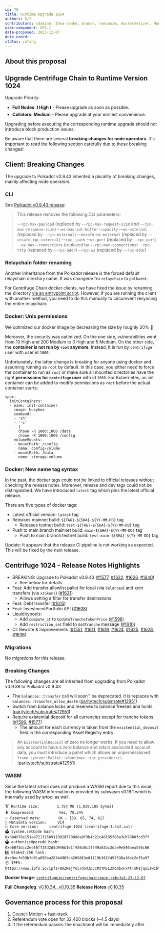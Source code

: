```yaml
---
cp: 78
title: Runtime Upgrade 1024
authors: k/f
contributors: cdamian, thea-leake, branan, lemunozm, mustermeiszer, NunoAlexandre, wischli
uses-component: CP3.1
date-proposed: 2023-12-07
date-ended: 
status: voting
---
```


## About this proposal

Upgrade Centrifuge Chain to Runtime Version 1024
-----------------------------------------------------

Upgrade Priority:

* **Full Nodes: ❗️ High ❗️** - Please upgrade as soon as possible.
* **Collators: Medium** - Please upgrade at your earliest convenience.

Upgrading before executing the corresponding runtime upgrade should not introduce block production issues.

Be aware that there are several **breaking changes for node operators**. It's important to read the following section carefully due to these breaking changes!

## Client: Breaking Changes

The upgrade to Polkadot v0.9.43 inherited a plurality of breaking changes, mainly affecting node operators.

### CLI

See [Polkadot v0.9.43 release](https://github.com/paritytech/polkadot/releases/tag/v0.9.43):

> This release removes the following CLI parameters:
>
>
>
> --`rpc-max-payload` (replaced by `--rpc-max-request-siz`e and `--rpc-max-response-size`)
> --`ws-max-out-buffer-capacity`
> --`ws-external` (replaced by `--rpc-external`)
> --`unsafe-ws-external` (replaced by `--unsafe-rpc-external`)
> --`ipc--path`
> --`ws-port` (replaced by `--rpc-port`)
> --`ws-max--connections` (replaced by `--rpc-max-connections`)
> --`rpc-http` (replaced by `--rpc-addr`)
> --`rpc-ws` (replaced by `--rpc-addr`)

### Relaychain folder renaming

Another inheritance from the Polkadot release is the forced default relaychain directory name. It was changede fro `relaychain` to `polkadot`.

For Centrifuge Chain docker clients, we have fixed the issue by renaming the directory [via an entrypoint script](https://github.com/centrifuge/centrifuge-chain/blob/main/docker/scripts/entrypoint.sh). However, if you are running the client with another method, you need to do this manually to circumvent resyncing the entire relaychain.

### Docker: Unix permissions

We optimized our docker image by decreasing the size by roughly 20% 🚀

Moreover, the security was optimized. On the one side, vulnerabilities went from 10 High and 200 Medium to 0 High and 5 Medium. On the other side, the **container is not run by `root` anymore**. Instead, it is run by `centrifuge` user with user id `1000`.

Unfortunately, the latter change is breaking for anyone using docker and assuming running as `root` by default. In this case, you either need to force the container to run as `root` or make sure all mounted directories have the right **permissions for `centrifuge` user** with id `1000`. For Kubernetes, an init container can be added to modify permissions as `root` before the actual container starts:

```
spec:
  initContainers:
  - name: init-container
    image: busybox
    command: 
    - 'sh'
    - '-c'
    - |
      chown -R 1000:1000 /data
      chown -R 1000:1000 /config
    volumeMounts:
    - mountPath: /config
      name: config-volume
    - mountPath: /data
      name: storage-volume 
```

### Docker: New name tag syntax

In the past, the docker tags could not be linked to official releases without checking the release notes. Moreover, release and dev tags could not be distinguished. We have introduced `latest` tag which pins the latest official release.

There are five types of docker tags:

* Latest official version: `latest` tag
* Releases mainnet build: `${TAG}-${SHA}-${YY-MM-DD}` tag
  * Releases testnet build: `test-${TAG}-${SHA}-${YY-MM-DD}` tag
* Push to main branch mainnet build: `main-${SHA}-${YY-MM-DD}` tag
  * Push to main branch testnet build: `test-main-${SHA}-${YY-MM-DD}` tag

Update: It appears that the release CI pipeline is not working as expected. This will be fixed by the next release.

## Centrifuge 1024 - Release Notes Highlights

* BREAKING: Upgrade to Polkadot v0.9.43 ([#1577](https://github.com/centrifuge/centrifuge-chain/pull/1577), [#1622](https://github.com/centrifuge/centrifuge-chain/pull/1622), [#1626](https://github.com/centrifuge/centrifuge-chain/pull/1626), [#1640](https://github.com/centrifuge/centrifuge-chain/pull/1640))
  * See below for details
* Feat: Add transfer allowlist pallet for local (via `balances`) and xcm transfers (via `xtokens`) ([#1621](https://github.com/centrifuge/centrifuge-chain/pull/1621))
  * Allows setting a filter for transfer destinations
* Feat: Debt transfer ([#1615](https://github.com/centrifuge/centrifuge-chain/pull/1615))
* Feat: InvestmentPortfolio API ([#1608](https://github.com/centrifuge/centrifuge-chain/pull/1608))
* Liquiditypools:
  * Add `compute_at` to `UpdateTrancheTokenPrice` ([#1598](https://github.com/centrifuge/centrifuge-chain/pull/1598))
  * Add `restriction_set` field to `AddTranche` message ([#1610](https://github.com/centrifuge/centrifuge-chain/pull/1610))
* CI: Rewrite & Improvements ([#1551](https://github.com/centrifuge/centrifuge-chain/pull/1551), [#1611](https://github.com/centrifuge/centrifuge-chain/pull/1611), [#1619](https://github.com/centrifuge/centrifuge-chain/pull/1619), [#1624](https://github.com/centrifuge/centrifuge-chain/pull/1624), [#1625](https://github.com/centrifuge/centrifuge-chain/pull/1625), [#1628](https://github.com/centrifuge/centrifuge-chain/pull/1628), [#1636](https://github.com/centrifuge/centrifuge-chain/pull/1636))

### Migrations

No migrations for this release.

### Breaking Changes

The following changes are all inherited from upgrading from Polkadot v0.9.38 to Polkadot v0.9.43

* The `balances::transfer` call will soon™️ be deprecated. It is replaces with `balances::transfer_allow_death` ([paritytech/substrate#12951](https://github.com/paritytech/substrate/pull/12951))
* Switch from balance locks and reserves to balance freezes and holds ([paritytech/substrate#12951](https://github.com/paritytech/substrate/pull/12951))
* Require existential deposit for all currencies except for tranche tokens ([#1596](https://github.com/centrifuge/centrifuge-chain/pull/1596), [#1577](https://github.com/centrifuge/centrifuge-chain/pull/1577))
  * The amount for each currency is taken from the `existential_deposit` field in the corresponding Asset Registry entry

> An `ExistentialDeposit` of zero no longer works. If you need to allow any account to have a zero balance and retain associated account data, you must introduce a pallet which allows an unpermissioned `frame_system::Pallet::<Runtime>::inc_providers()`. ([paritytech/substrate#12951](https://github.com/paritytech/substrate/pull/12951))

### WASM

Since the latest srtool does not produce a WASM report due to this issue, the following WASM information is provided by subwasm v0.16.1 which is internally used by srtool as well.

```
🏋️ Runtime size:		1.754 MB (1,839,185 bytes)
🗜 Compressed:			Yes, 78.34%
✨ Reserved meta:		OK - [6D, 65, 74, 61]
🎁 Metadata version:		V14
🔥 Core version:		centrifuge-1024 (centrifuge-1.tx2.au1)
🗳️ system.setCode hash:		0xb84978e151aa721326b911992d7789d8a8f3b4c21c40185f86a3cb78b8fcd37f
🗳️ authorizeUpgrade hash:	0xe6073dcc2eef6f734d2d5d946b1e1f456d8c1f449a63bc3dae9e540aea546c66
#️⃣ Blake2-256 hash:		0xe9ecfd39bfd01a658ba28344963c4206863e81119b361f497538a164c2ef5a97
📦 IPFS:			https://www.ipfs.io/ipfs/QmZRejYou7do4JpJcMsYM5L2XodbcFx4tTsMsjquiswCbt
```


**Docker Image**: [`centrifugeio/centrifugechain:main-ccbc3a1-23-12-07`](https://hub.docker.com/layers/centrifugeio/centrifuge-chain/main-ccbc3a1-23-12-07/images/sha256-3526dedf85a477e542e024a9db90d16148df787ac0043791de07835afe8554c6?context=explore)

**Full Changelog**: [v0.10.34...v0.10.35](https://github.com/centrifuge/centrifuge-chain/compare/v0.10.34...v0.10.35)
**Release Notes** [v0.10.35](https://github.com/centrifuge/centrifuge-chain/releases/tag/v0.10.35)


## Governance process for this proposal
1. Council Motion + fast-track
2. Referendum vote open for 32,400 blocks (~4.5 days)
3. If the referendum passes: the enactment will be immediately after
